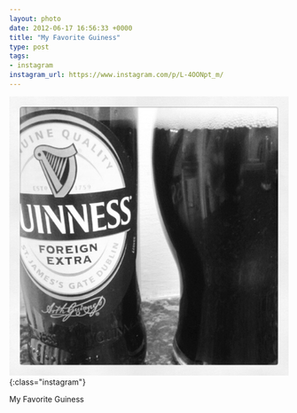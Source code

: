 ```yaml
---
layout: photo
date: 2012-06-17 16:56:33 +0000
title: "My Favorite Guiness"
type: post
tags:
- instagram
instagram_url: https://www.instagram.com/p/L-4OONpt_m/
---
```


![Instagram - L-4OONpt_m](/img/L-4OONpt_m.jpg){:class="instagram"}

My Favorite Guiness
